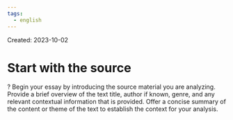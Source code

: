 ```yaml
---
tags:
  - english
---
```

Created: 2023-10-02

# Start with the source
?
Begin your essay by introducing the source material you are analyzing. Provide a brief overview of the text title, author if known, genre, and any relevant contextual information that is provided. Offer a concise summary of the content or theme of the text to establish the context for your analysis.
<!--SR:!2024-05-12,134,250-->
